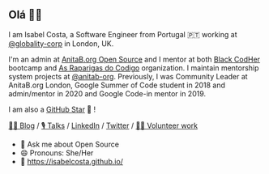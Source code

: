 ## Olá 👋🏾

I am Isabel Costa, a Software Engineer from Portugal 🇵🇹 working at [@globality-corp](https://github.com/globality-corp) in London, UK.

I'm an admin at [AnitaB.org Open Source](https://github.com/anitab-org) and I mentor at both [Black CodHer](https://blackcodher.com/) bootcamp and [As Raparigas do Codigo](https://raparigasdocodigo.pt/) organization. I maintain mentorship system projects at [@anitab-org](https://github.com/anitab-org). Previously, I was Community Leader at AnitaB.org London, Google Summer of Code student in 2018 and admin/mentor in 2020 and Google Code-in mentor in 2019.

I am also a [GitHub Star](https://stars.github.com/profiles/isabelcosta/) 🌟 !

[✍🏾 Blog](https://isabelcosta.github.io/posts) / [🎙️ Talks](https://isabelcosta.github.io/talks) / [LinkedIn](https://www.linkedin.com/in/isabelcmdcosta) / [Twitter](https://twitter.com/isabelcmdcosta) / [👐🏾 Volunteer work](https://isabelcosta.github.io/work/#heading-volunteer-work)

- 💬 Ask me about Open Source
- 😄 Pronouns: She/Her
- 🔗 https://isabelcosta.github.io/

<!--
**isabelcosta/isabelcosta** is a ✨ _special_ ✨ repository because its `README.md` (this file) appears on your GitHub profile.

Here are some ideas to get you started:

- 🔭 I’m currently working on ...
- 🌱 I’m currently learning ...
- 👯 I’m looking to collaborate on ...
- 🤔 I’m looking for help with ...
- 💬 Ask me about ...
- 📫 How to reach me: ...
- 😄 Pronouns: ...
- ⚡ Fun fact: ...
-->
